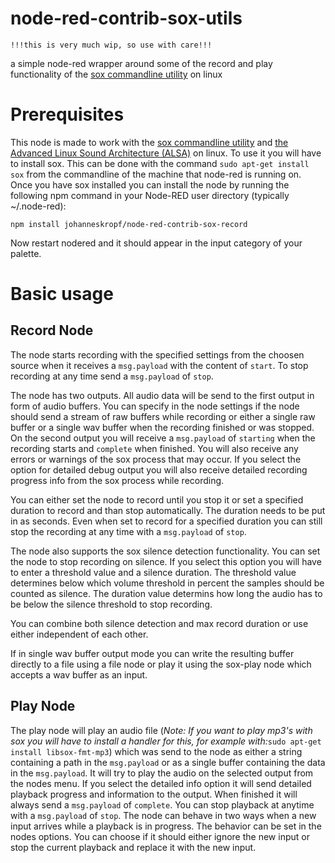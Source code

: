 # node-red-contrib-sox-utils

```
!!!this is very much wip, so use with care!!!
```

a simple node-red wrapper around some of the record and play functionality of the [sox commandline utility](http://sox.sourceforge.net/) on linux

# Prerequisites

This node is made to work with the [sox commandline utility](http://sox.sourceforge.net/) and [the Advanced Linux Sound Architecture (ALSA)](https://alsa-project.org/wiki/Main_Page) on linux. To use it you will have to install sox. This can be done with the command `sudo apt-get install sox` from the commandline of the machine that node-red is running on.
Once you have sox installed you can install the node by running the following npm command in your Node-RED user directory (typically ~/.node-red):
```
npm install johanneskropf/node-red-contrib-sox-record
```
Now restart nodered and it should appear in the input category of your palette.

# Basic usage

## Record Node

The node starts recording with the specified settings from the choosen source when it receives a `msg.payload` with the content of `start`.
To stop recording at any time send a `msg.payload` of `stop`.

The node has two outputs.
All audio data will be send to the first output in form of audio buffers. You can specify in the node settings if the node should send a stream of raw buffers while recording or either a single raw buffer or a single wav buffer when the recording finished or was stopped.
On the second output you will receive a `msg.payload` of `starting` when the recording starts and `complete` when finished. You will also receive any errors or warnings of the sox process that may occur.
If you select the option for detailed debug output you will also receive detailed recording progress info from the sox process while recording.

You can either set the node to record until you stop it or set a specified duration to record and than stop automatically. The duration needs to be put in as seconds. Even when set to record for a specified duration you can still stop the recording at any time with a `msg.payload` of `stop`.

The node also supports the sox silence detection functionality. You can set the node to stop recording on silence. If you select this option you will have to enter a threshold value and a silence duration. The threshold value determines below which volume threshold in percent the samples should be counted as silence. The duration value determins how long the audio has to be below the silence threshold to stop recording.

You can combine both silence detection and max record duration or use either independent of each other.

If in single wav buffer output mode you can write the resulting buffer directly to a file using a file node or play it using the sox-play node which accepts a wav buffer as an input.

## Play Node

The play node will play an audio file (*Note: If you want to play mp3's with sox you will have to install a handler for this, for example with:*`sudo apt-get install libsox-fmt-mp3`) which was send to the node as either a string containing a path in the `msg.payload` or as a single buffer containing the data in the `msg.payload`. It will try to play the audio on the selected output from the nodes menu. If you select the detailed info option it will send detailed playback progress and information to the output. When finished it will always send a `msg.payload` of `complete`.
You can stop playback at anytime with a `msg.payload` of `stop`.
The node can behave in two ways when a new input arrives while a playback is in progress. The behavior can be set in the nodes options. You can choose if it should either ignore the new input or stop the current playback and replace it with the new input.
